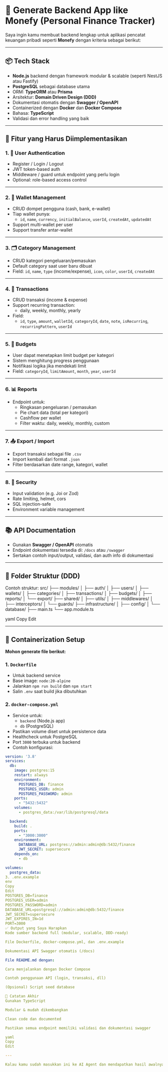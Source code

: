# 🎯 Generate Backend App like Monefy (Personal Finance Tracker)

Saya ingin kamu membuat backend lengkap untuk aplikasi pencatat keuangan pribadi seperti **Monefy** dengan kriteria sebagai berikut:

---

## 📦 Tech Stack
- **Node.js** backend dengan framework modular & scalable (seperti NestJS atau Fastify)
- **PostgreSQL** sebagai database utama
- ORM: **TypeORM** atau **Prisma**
- Arsitektur: **Domain Driven Design (DDD)**
- Dokumentasi otomatis dengan **Swagger / OpenAPI**
- Containerized dengan **Docker** dan **Docker Compose**
- Bahasa: **TypeScript**
- Validasi dan error handling yang baik

---

## 📁 Fitur yang Harus Diimplementasikan

### 1. 🧑 User Authentication
- Register / Login / Logout
- JWT token-based auth
- Middleware / guard untuk endpoint yang perlu login
- Optional: role-based access control

---

### 2. 💼 Wallet Management
- CRUD dompet pengguna (cash, bank, e-wallet)
- Tiap wallet punya:
  - `id`, `name`, `currency`, `initialBalance`, `userId`, `createdAt`, `updatedAt`
- Support multi-wallet per user
- Support transfer antar-wallet

---

### 3. 🗂️ Category Management
- CRUD kategori pengeluaran/pemasukan
- Default category saat user baru dibuat
- Field: `id`, `name`, `type` (income/expense), `icon`, `color`, `userId`, `createdAt`

---

### 4. 💸 Transactions
- CRUD transaksi (income & expense)
- Support recurring transaction:
  - daily, weekly, monthly, yearly
- Field:
  - `id`, `type`, `amount`, `walletId`, `categoryId`, `date`, `note`, `isRecurring`, `recurringPattern`, `userId`

---

### 5. 🎯 Budgets
- User dapat menetapkan limit budget per kategori
- Sistem menghitung progress penggunaan
- Notifikasi logika jika mendekati limit
- Field: `categoryId`, `limitAmount`, `month`, `year`, `userId`

---

### 6. 📊 Reports
- Endpoint untuk:
  - Ringkasan pengeluaran / pemasukan
  - Pie chart data (total per kategori)
  - Cashflow per wallet
  - Filter waktu: daily, weekly, monthly, custom

---

### 7. 📤 Export / Import
- Export transaksi sebagai file `.csv`
- Import kembali dari format `.json`
- Filter berdasarkan date range, kategori, wallet

---

### 8. 🔐 Security
- Input validation (e.g. Joi or Zod)
- Rate limiting, helmet, cors
- SQL injection-safe
- Environment variable management

---

## 📚 API Documentation
- Gunakan **Swagger / OpenAPI** otomatis
- Endpoint dokumentasi tersedia di: `/docs` atau `/swagger`
- Sertakan contoh input/output, validasi, dan auth info di dokumentasi

---

## 🧱 Folder Struktur (DDD)

Contoh struktur:
src/
├── modules/
│ ├── auth/
│ ├── users/
│ ├── wallets/
│ ├── categories/
│ ├── transactions/
│ ├── budgets/
│ ├── reports/
│ └── export/
├── shared/
│ ├── utils/
│ ├── middlewares/
│ ├── interceptors/
│ └── guards/
├── infrastructure/
│ ├── config/
│ └── database/
├── main.ts
└── app.module.ts

yaml
Copy
Edit

---

## 🐳 Containerization Setup

**Mohon generate file berikut:**

### 1. `Dockerfile`  
- Untuk backend service  
- Base image: `node:20-alpine`  
- Jalankan `npm run build` dan `npm start`  
- Salin `.env` saat build jika dibutuhkan  

### 2. `docker-compose.yml`
- Service untuk:
  - `backend` (Node.js app)
  - `db` (PostgreSQL)
- Pastikan volume diset untuk persistence data
- Healthcheck untuk PostgreSQL
- Port `3000` terbuka untuk backend
- Contoh konfigurasi:
```yaml
version: '3.8'
services:
  db:
    image: postgres:15
    restart: always
    environment:
      POSTGRES_DB: finance
      POSTGRES_USER: admin
      POSTGRES_PASSWORD: admin
    ports:
      - "5432:5432"
    volumes:
      - postgres_data:/var/lib/postgresql/data

  backend:
    build: .
    ports:
      - "3000:3000"
    environment:
      DATABASE_URL: postgres://admin:admin@db:5432/finance
      JWT_SECRET: supersecure
    depends_on:
      - db

volumes:
  postgres_data:
3. .env.example
env
Copy
Edit
POSTGRES_DB=finance
POSTGRES_USER=admin
POSTGRES_PASSWORD=admin
DATABASE_URL=postgresql://admin:admin@db:5432/finance
JWT_SECRET=supersecure
JWT_EXPIRES_IN=1d
PORT=3000
✅ Output yang Saya Harapkan
Kode sumber backend full (modular, scalable, DDD-ready)

File Dockerfile, docker-compose.yml, dan .env.example

Dokumentasi API Swagger otomatis (/docs)

File README.md dengan:

Cara menjalankan dengan Docker Compose

Contoh penggunaan API (login, transaksi, dll)

(Opsional) Script seed database

📌 Catatan Akhir
Gunakan TypeScript

Modular & mudah dikembangkan

Clean code dan documented

Pastikan semua endpoint memiliki validasi dan dokumentasi swagger

yaml
Copy
Edit

---

Kalau kamu sudah masukkan ini ke AI Agent dan mendapatkan hasil awalnya, kirim saja ke saya jika ingi
